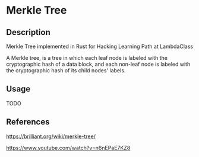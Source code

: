 # Merkle Tree

## Description

Merkle Tree implemented in Rust for Hacking Learning Path at LambdaClass

A Merkle tree, is a tree in which each leaf node is labeled with the cryptographic hash of a data block, and each non-leaf node is labeled with the cryptographic hash of its child nodes' labels.

## Usage

TODO

## References

https://brilliant.org/wiki/merkle-tree/

https://www.youtube.com/watch?v=n6nEPaE7KZ8



